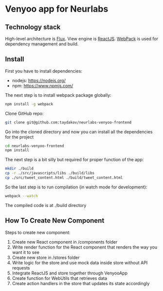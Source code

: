# Venyoo app for Neurlabs

Technology stack
----------------
High-level architecture is [Flux](https://facebook.github.io/flux/).
View engine is [ReactJS](https://facebook.github.io/react/).
[WebPack](http://webpack.github.io/) is used for dependency management and build.

Install
-------
First you have to install dependencies:
 - nodejs: https://nodejs.org/
 - npm: https://www.npmjs.com/

The next step is to install webpack package globally:
```bash
npm install -g webpack
```
Clone GitHub repo:
```bash
git clone git@github.com:taydakov/neurlabs-venyoo-frontend
```
Go into the cloned directory and now you can install all the dependencies for the project
```bash
cd neurlabs-venyoo-frontend
npm install
```
The next step is a bit silly but required for proper function of the app:
```bash
mkdir ./build
cp -r ./src/javascripts/libs ./build/libs
cp ./src/tweet_content.html ./build/tweet_content.html
```
So the last step is to run compilation (in watch mode for development):
```bash
webpack --watch
```
The compiled code is at ./build directory

How To Create New Component
----------------
Steps to create new component:

1. Create new React component in /components folder
2. Write render function for the React component that renders the way you want it to see
3. Create new store in /stores folder
4. Write logic for the store and use mock data inside store without API requests
5. Integrate ReactJS and store together through VenyooApp
6. Create function for WebUtils that retrieves data
7. Create action handlers in the store that updates its state accordingly